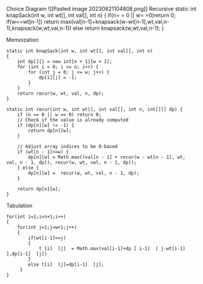 Choice Diagram 
![[Pasted image 20230821104808.png]]
Recursive
	static int knapSack(int w, int wt[], int val[], int n) 
	    { 
	         if(n= = 0 || w= =0)return 0;
	         if(w<=wt[n-1])
	         return max(val[n-1]+knapsack(w-wt[n-1],wt,val,n-1),knapsack(w,wt,val,n-1))
	         else return knapsack(w,wt,val,n-1);
	    } 

Memoization

	static int knapSack(int w, int wt[], int val[], int n) 
    { 
        int dp[][] = new int[n + 1][w + 1];
        for (int i = 0; i <= n; i++) {
            for (int j = 0; j <= w; j++) {
                dp[i][j] = -1;
            }
        }
        return recur(w, wt, val, n, dp);
    } 
    
    static int recur(int w, int wt[], int val[], int n, int[][] dp) {
        if (n == 0 || w == 0) return 0;
        // Check if the value is already computed
        if (dp[n][w] != -1) {
            return dp[n][w];
        }
    
        // Adjust array indices to be 0-based
        if (wt[n - 1]<=w) {
            dp[n][w] = Math.max((val[n - 1] + recur(w - wt[n - 1], wt, val, n - 1, dp)), recur(w, wt, val, n - 1, dp));
        } else {
            dp[n][w] =  recur(w, wt, val, n - 1, dp);
        }
    
        return dp[n][w];
    }
    
Tabulation

	for(int i=1;i<n+1;i++)
	{
		for(int j=1;j<w+1;j++)
		{
			if(wt[i-1]<=j)
			{
				t [i]  [j]  = Math.max(val[i-1]+dp [ i-1]  [ j-wt[i-1] ],dp[i-1]  [j])
			}
			else t[i]  [j]=dp[i-1]  [j];
		 }
	}
 
